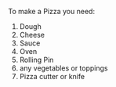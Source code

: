 To make a Pizza you need:
1. Dough
2. Cheese
3. Sauce
4. Oven
5. Rolling Pin
6. any vegetables or toppings
7. Pizza cutter or knife
